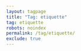 ```yaml
---
layout: tagpage
title: "Tag: etiquette"
tag: etiquette
robots: noindex
permalink: /tag/etiquette/
exclude: true
---
```

